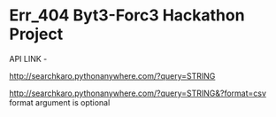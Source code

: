 # Err_404 Byt3-Forc3 Hackathon Project


API LINK -

http://searchkaro.pythonanywhere.com/?query=STRING

http://searchkaro.pythonanywhere.com/?query=STRING&?format=csv  format argument is optional

